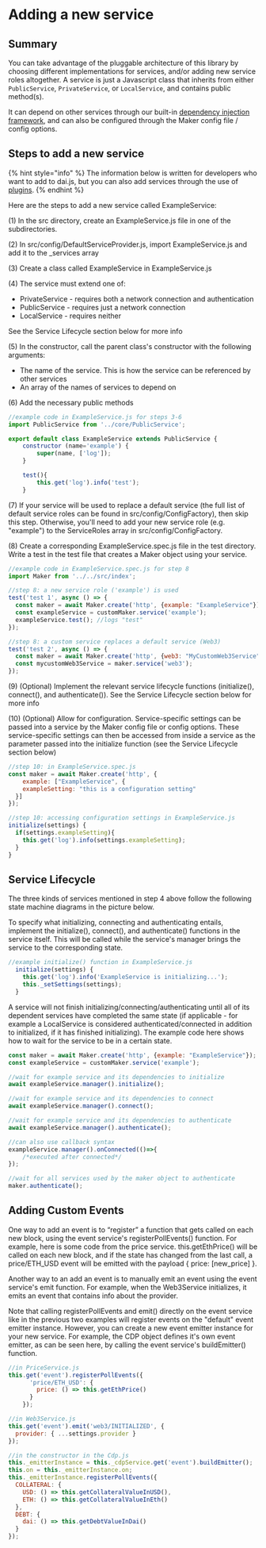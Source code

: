 # Adding a new service

## Summary

You can take advantage of the pluggable architecture of this library by choosing different implementations for services, and/or adding new service roles altogether. A service is just a Javascript class that inherits from either `PublicService`, `PrivateService`, or `LocalService`, and contains public method\(s\).

It can depend on other services through our built-in [dependency injection framework](https://github.com/makerdao/dai.js/tree/dev/packages/services-core), and can also be configured through the Maker config file / config options.

## Steps to add a new service

{% hint style="info" %}
The information below is written for developers who want to add to dai.js, but you can also add services through the use of [plugins](../maker/plugins.md).
{% endhint %}

Here are the steps to add a new service called ExampleService:

\(1\) In the src directory, create an ExampleService.js file in one of the subdirectories.

\(2\) In src/config/DefaultServiceProvider.js, import ExampleService.js and add it to the \_services array

\(3\) Create a class called ExampleService in ExampleService.js

\(4\) The service must extend one of:

* PrivateService - requires both a network connection and authentication
* PublicService - requires just a network connection
* LocalService - requires neither

See the Service Lifecycle section below for more info

\(5\) In the constructor, call the parent class's constructor with the following arguments:

* The name of the service. This is how the service can be referenced by other services
* An array of the names of services to depend on

\(6\) Add the necessary public methods

```javascript
//example code in ExampleService.js for steps 3-6
import PublicService from '../core/PublicService';

export default class ExampleService extends PublicService {
    constructor (name='example') {
        super(name, ['log']);
    }

    test(){
        this.get('log').info('test');
    }
```

\(7\) If your service will be used to replace a default service \(the full list of default service roles can be found in src/config/ConfigFactory\), then skip this step. Otherwise, you'll need to add your new service role \(e.g. "example"\) to the ServiceRoles array in src/config/ConfigFactory.

\(8\) Create a corresponding ExampleService.spec.js file in the test directory. Write a test in the test file that creates a Maker object using your service.

```javascript
//example code in ExampleService.spec.js for step 8
import Maker from '../../src/index';

//step 8: a new service role ('example') is used
test('test 1', async () => {
  const maker = await Maker.create('http', {example: "ExampleService"});
  const exampleService = customMaker.service('example');
  exampleService.test(); //logs "test"
});

//step 8: a custom service replaces a default service (Web3)
test('test 2', async () => {
  const maker = await Maker.create('http', {web3: "MyCustomWeb3Service"});
  const mycustomWeb3Service = maker.service('web3');
});
```

\(9\) \(Optional\) Implement the relevant service lifecycle functions \(initialize\(\), connect\(\), and authenticate\(\)\). See the Service Lifecycle section below for more info

\(10\) \(Optional\) Allow for configuration. Service-specific settings can be passed into a service by the Maker config file or config options. These service-specific settings can then be accessed from inside a service as the parameter passed into the initialize function \(see the Service Lifecycle section below\)

```javascript
//step 10: in ExampleService.spec.js
const maker = await Maker.create('http', {
    example: ["ExampleService", {
    exampleSetting: "this is a configuration setting"
  }]
});

//step 10: accessing configuration settings in ExampleService.js
initialize(settings) {
  if(settings.exampleSetting){
    this.get('log').info(settings.exampleSetting);
  }
}
```

## Service Lifecycle

The three kinds of services mentioned in step 4 above follow the following state machine diagrams in the picture below.

To specify what initializing, connecting and authenticating entails, implement the initialize\(\), connect\(\), and authenticate\(\) functions in the service itself. This will be called while the service's manager brings the service to the corresponding state.

```javascript
//example initialize() function in ExampleService.js
  initialize(settings) {
    this.get('log').info('ExampleService is initializing...');
    this._setSettings(settings);
  }
```

A service will not finish initializing/connecting/authenticating until all of its dependent services have completed the same state \(if applicable - for example a LocalService is considered authenticated/connected in addition to initialized, if it has finished initializing\). The example code here shows how to wait for the service to be in a certain state.

```javascript
const maker = await Maker.create('http', {example: "ExampleService"});
const exampleService = customMaker.service('example');

//wait for example service and its dependencies to initialize
await exampleService.manager().initialize();

//wait for example service and its dependencies to connect
await exampleService.manager().connect();

//wait for example service and its dependencies to authenticate
await exampleService.manager().authenticate();

//can also use callback syntax
exampleService.manager().onConnected(()=>{
    /*executed after connected*/
});

//wait for all services used by the maker object to authenticate
maker.authenticate();
```

## Adding Custom Events

One way to add an event is to “register” a function that gets called on each new block, using the event service's registerPollEvents\(\) function. For example, here is some code from the price service. this.getEthPrice\(\) will be called on each new block, and if the state has changed from the last call, a price/ETH\_USD event will be emitted with the payload { price: \[new\_price\] }.

Another way to an add an event is to manually emit an event using the event service's emit function. For example, when the Web3Service initializes, it emits an event that contains info about the provider.

Note that calling registerPollEvents and emit\(\) directly on the event service like in the previous two examples will register events on the "default" event emitter instance. However, you can create a new event emitter instance for your new service. For example, the CDP object defines it's own event emitter, as can be seen here, by calling the event service's buildEmitter\(\) function.

```javascript
//in PriceService.js
this.get('event').registerPollEvents({
      'price/ETH_USD': {
        price: () => this.getEthPrice()
      }
    });

//in Web3Service.js
this.get('event').emit('web3/INITIALIZED', {
  provider: { ...settings.provider }
});

//in the constructor in the Cdp.js
this._emitterInstance = this._cdpService.get('event').buildEmitter();
this.on = this._emitterInstance.on;
this._emitterInstance.registerPollEvents({
  COLLATERAL: {
    USD: () => this.getCollateralValueInUSD(),
    ETH: () => this.getCollateralValueInEth()
  },
  DEBT: {
    dai: () => this.getDebtValueInDai()
  }
});
```


